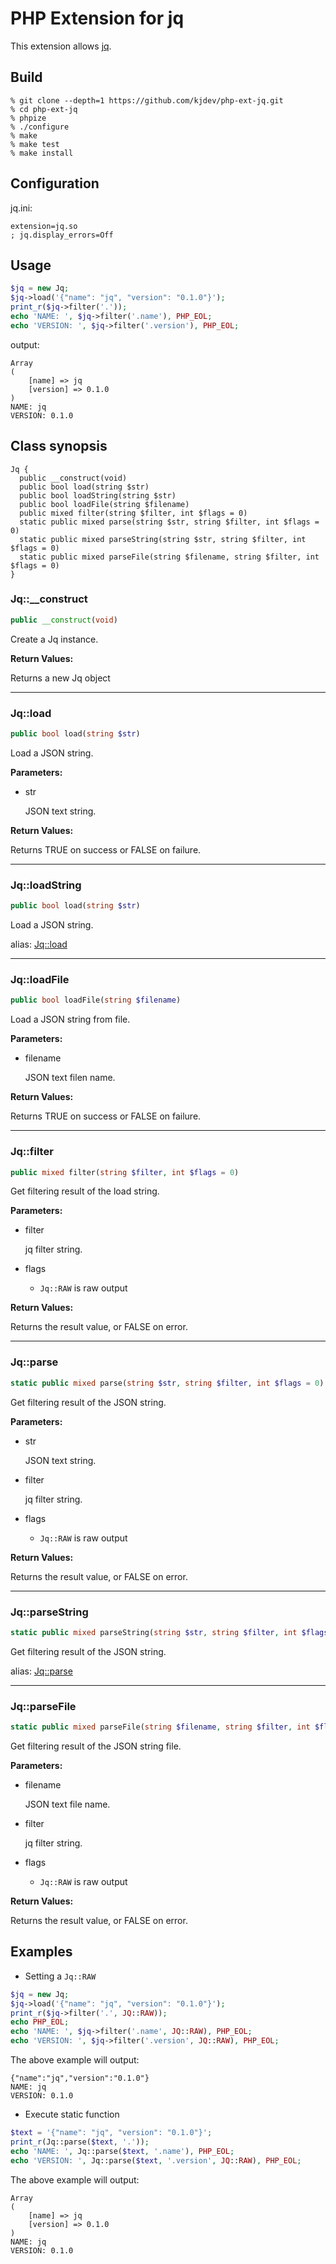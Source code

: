 # PHP Extension for jq

This extension allows [jq](http://stedolan.github.io/jq).

## Build

```
% git clone --depth=1 https://github.com/kjdev/php-ext-jq.git
% cd php-ext-jq
% phpize
% ./configure
% make
% make test
% make install
```

## Configuration

jq.ini:

```
extension=jq.so
; jq.display_errors=Off
```

## Usage

```php
$jq = new Jq;
$jq->load('{"name": "jq", "version": "0.1.0"}');
print_r($jq->filter('.'));
echo 'NAME: ', $jq->filter('.name'), PHP_EOL;
echo 'VERSION: ', $jq->filter('.version'), PHP_EOL;
```

output:

```
Array
(
    [name] => jq
    [version] => 0.1.0
)
NAME: jq
VERSION: 0.1.0
```

## Class synopsis

```
Jq {
  public __construct(void)
  public bool load(string $str)
  public bool loadString(string $str)
  public bool loadFile(string $filename)
  public mixed filter(string $filter, int $flags = 0)
  static public mixed parse(string $str, string $filter, int $flags = 0)
  static public mixed parseString(string $str, string $filter, int $flags = 0)
  static public mixed parseFile(string $filename, string $filter, int $flags = 0)
}
```

### Jq::\_\_construct

```php
public __construct(void)
```

Create a Jq instance.

**Return Values:**

Returns a new Jq object

---

### Jq::load

```php
public bool load(string $str)
```

Load a JSON string.

**Parameters:**

* str

  JSON text string.

**Return Values:**

Returns TRUE on success or FALSE on failure.

---

### Jq::loadString

```php
public bool load(string $str)
```

Load a JSON string.

alias: [Jq::load](#jqload)

---

### Jq::loadFile

```php
public bool loadFile(string $filename)
```

Load a JSON string from file.

**Parameters:**

* filename

  JSON text filen name.

**Return Values:**

Returns TRUE on success or FALSE on failure.

---

### Jq::filter

```php
public mixed filter(string $filter, int $flags = 0)
```

Get filtering result of the load string.

**Parameters:**

* filter

  jq filter string.

* flags

  - `Jq::RAW` is raw output

**Return Values:**

Returns the result value, or FALSE on error.

---

### Jq::parse

```php
static public mixed parse(string $str, string $filter, int $flags = 0)
```

Get filtering result of the JSON string.

**Parameters:**

* str

  JSON text string.

* filter

  jq filter string.

* flags

  - `Jq::RAW` is raw output

**Return Values:**

Returns the result value, or FALSE on error.

---

### Jq::parseString

```php
static public mixed parseString(string $str, string $filter, int $flags = 0)
```

Get filtering result of the JSON string.

alias: [Jq::parse](#jqparse)

---

### Jq::parseFile

```php
static public mixed parseFile(string $filename, string $filter, int $flags = 0)
```

Get filtering result of the JSON string file.

**Parameters:**

* filename

  JSON text file name.

* filter

  jq filter string.

* flags

  - `Jq::RAW` is raw output

**Return Values:**

Returns the result value, or FALSE on error.

## Examples

* Setting a `Jq::RAW`

```php
$jq = new Jq;
$jq->load('{"name": "jq", "version": "0.1.0"}');
print_r($jq->filter('.', JQ::RAW));
echo PHP_EOL;
echo 'NAME: ', $jq->filter('.name', JQ::RAW), PHP_EOL;
echo 'VERSION: ', $jq->filter('.version', JQ::RAW), PHP_EOL;
```

The above example will output:

```
{"name":"jq","version":"0.1.0"}
NAME: jq
VERSION: 0.1.0
```

* Execute static function

```php
$text = '{"name": "jq", "version": "0.1.0"}';
print_r(Jq::parse($text, '.'));
echo 'NAME: ', Jq::parse($text, '.name'), PHP_EOL;
echo 'VERSION: ', Jq::parse($text, '.version', JQ::RAW), PHP_EOL;
```

The above example will output:

```
Array
(
    [name] => jq
    [version] => 0.1.0
)
NAME: jq
VERSION: 0.1.0
```

